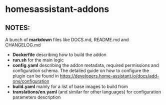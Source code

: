 # homesassistant-addons






## NOTES:
 A bunch of **markdown** files like DOCS.md, README.md and CHANGELOG.md
+ **Dockerfile** describing how to build the addon
+ **run.sh** for the main logic
+ **config.yaml** describing the addon metadata, required permissions and configuration schema. The detailed guide on how to configure the plugin can be found in https://developers.home-assistant.io/docs/add-ons/configuration
+ **build.yaml** mainly for a list of base images to build from
+ **translations/en.yaml** (and similar for other languages) for configuration parameters description
